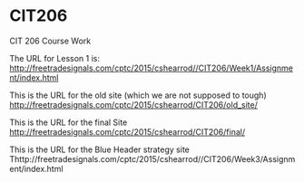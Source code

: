 # CIT206
CIT 206 Course Work

The URL for Lesson 1 is: http://freetradesignals.com/cptc/2015/cshearrod//CIT206/Week1/Assignment/index.html

This is the URL for the old site (which we are not supposed to tough) http://freetradesignals.com/cptc/2015/cshearrod/CIT206/old_site/

This is the URL for the final Site  http://freetradesignals.com/cptc/2015/cshearrod/CIT206/final/

This is the URL for the Blue Header strategy site Thttp://freetradesignals.com/cptc/2015/cshearrod//CIT206/Week3/Assignment/index.html

